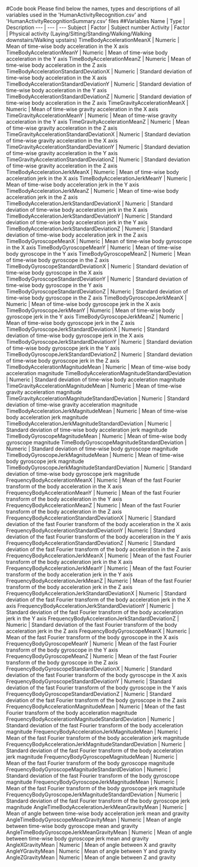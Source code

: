 #Code book
Please find below the names, types and descriptions of all variables used in the 'HumanActivityRecognition.csv' and 'HumanActivityRecognitionSummary.csv' files
##Variables
Name | Type | Description
--- | --- | --- 
Subject | Factor | Subject number
Activity | Factor | Physical activity (Laying/Sitting/Standing/Walking/Walking downstairs/Walking upstairs)
TimeBodyAccelerationMeanX | Numeric | Mean of time-wise body acceleration in the X axis
TimeBodyAccelerationMeanY | Numeric | Mean of time-wise body acceleration in the Y axis
TimeBodyAccelerationMeanZ | Numeric | Mean of time-wise body acceleration in the Z axis
TimeBodyAccelerationStandardDeviationX | Numeric | Standard deviation of time-wise body acceleration in the X axis
TimeBodyAccelerationStandardDeviationY | Numeric | Standard deviation of time-wise body acceleration in the Y axis
TimeBodyAccelerationStandardDeviationZ | Numeric | Standard deviation of time-wise body acceleration in the Z axis
TimeGravityAccelerationMeanX | Numeric | Mean of time-wise gravity acceleration in the X axis
TimeGravityAccelerationMeanY | Numeric | Mean of time-wise gravity acceleration in the Y axis
TimeGravityAccelerationMeanZ | Numeric | Mean of time-wise gravity acceleration in the Z axis
TimeGravityAccelerationStandardDeviationX | Numeric | Standard deviation of time-wise gravity acceleration in the X axis
TimeGravityAccelerationStandardDeviationY | Numeric | Standard deviation of time-wise gravity acceleration in the Y axis
TimeGravityAccelerationStandardDeviationZ | Numeric | Standard deviation of time-wise gravity acceleration in the Z axis
TimeBodyAccelerationJerkMeanX | Numeric | Mean of time-wise body acceleration jerk in the X axis
TimeBodyAccelerationJerkMeanY | Numeric | Mean of time-wise body acceleration jerk in the Y axis
TimeBodyAccelerationJerkMeanZ | Numeric | Mean of time-wise body acceleration jerk in the Z axis
TimeBodyAccelerationJerkStandardDeviationX | Numeric | Standard deviation of time-wise body acceleration jerk in the X axis
TimeBodyAccelerationJerkStandardDeviationY | Numeric | Standard deviation of time-wise body acceleration jerk in the Y axis
TimeBodyAccelerationJerkStandardDeviationZ | Numeric | Standard deviation of time-wise body acceleration jerk in the Z axis
TimeBodyGyroscopeMeanX | Numeric | Mean of time-wise body gyroscope in the X axis
TimeBodyGyroscopeMeanY | Numeric | Mean of time-wise body gyroscope in the Y axis
TimeBodyGyroscopeMeanZ | Numeric | Mean of time-wise body gyroscope in the Z axis
TimeBodyGyroscopeStandardDeviationX | Numeric | Standard deviation of time-wise body gyroscope in the X axis
TimeBodyGyroscopeStandardDeviationY | Numeric | Standard deviation of time-wise body gyroscope in the Y axis
TimeBodyGyroscopeStandardDeviationZ | Numeric | Standard deviation of time-wise body gyroscope in the Z axis
TimeBodyGyroscopeJerkMeanX | Numeric | Mean of time-wise body gyroscope jerk in the X axis
TimeBodyGyroscopeJerkMeanY | Numeric | Mean of time-wise body gyroscope jerk in the Y axis
TimeBodyGyroscopeJerkMeanZ | Numeric | Mean of time-wise body gyroscope jerk in the Z axis
TimeBodyGyroscopeJerkStandardDeviationX | Numeric | Standard deviation of time-wise body gyroscope jerk in the X axis
TimeBodyGyroscopeJerkStandardDeviationY | Numeric | Standard deviation of time-wise body gyroscope jerk in the Y axis
TimeBodyGyroscopeJerkStandardDeviationZ | Numeric | Standard deviation of time-wise body gyroscope jerk in the Z axis
TimeBodyAccelerationMagnitudeMean | Numeric | Mean of time-wise body acceleration magnitude
TimeBodyAccelerationMagnitudeStandardDeviation | Numeric | Standard deviation of time-wise body acceleration magnitude
TimeGravityAccelerationMagnitudeMean | Numeric | Mean of time-wise gravity acceleration magnitude
TimeGravityAccelerationMagnitudeStandardDeviation | Numeric | Standard deviation of time-wise gravity acceleration magnitude
TimeBodyAccelerationJerkMagnitudeMean | Numeric | Mean of time-wise body acceleration jerk magnitude
TimeBodyAccelerationJerkMagnitudeStandardDeviation | Numeric | Standard deviation of time-wise body acceleration jerk magnitude
TimeBodyGyroscopeMagnitudeMean | Numeric | Mean of time-wise body gyroscope magnitude
TimeBodyGyroscopeMagnitudeStandardDeviation | Numeric | Standard deviation of time-wise body gyroscope magnitude
TimeBodyGyroscopeJerkMagnitudeMean | Numeric | Mean of time-wise body gyroscope jerk magnitude
TimeBodyGyroscopeJerkMagnitudeStandardDeviation | Numeric | Standard deviation of time-wise body gyroscope jerk magnitude
FrequencyBodyAccelerationMeanX | Numeric | Mean of the fast Fourier transform of the body acceleration in the X axis
FrequencyBodyAccelerationMeanY | Numeric | Mean of the fast Fourier transform of the body acceleration in the Y axis
FrequencyBodyAccelerationMeanZ | Numeric | Mean of the fast Fourier transform of the body acceleration in the Z axis
FrequencyBodyAccelerationStandardDeviationX | Numeric | Standard deviation of the fast Fourier transform of the body acceleration in the X axis
FrequencyBodyAccelerationStandardDeviationY | Numeric | Standard deviation of the fast Fourier transform of the body acceleration in the Y axis
FrequencyBodyAccelerationStandardDeviationZ | Numeric | Standard deviation of the fast Fourier transform of the body acceleration in the Z axis
FrequencyBodyAccelerationJerkMeanX | Numeric | Mean of the fast Fourier transform of the body acceleration jerk in the X axis
FrequencyBodyAccelerationJerkMeanY | Numeric | Mean of the fast Fourier transform of the body acceleration jerk in the Y axis
FrequencyBodyAccelerationJerkMeanZ | Numeric | Mean of the fast Fourier transform of the body acceleration jerk in the Z axis
FrequencyBodyAccelerationJerkStandardDeviationX | Numeric | Standard deviation of the fast Fourier transform of the body acceleration jerk in the X axis
FrequencyBodyAccelerationJerkStandardDeviationY | Numeric | Standard deviation of the fast Fourier transform of the body acceleration jerk in the Y axis
FrequencyBodyAccelerationJerkStandardDeviationZ | Numeric | Standard deviation of the fast Fourier transform of the body acceleration jerk in the Z axis
FrequencyBodyGyroscopeMeanX | Numeric | Mean of the fast Fourier transform of the body gyroscope in the X axis
FrequencyBodyGyroscopeMeanY | Numeric | Mean of the fast Fourier transform of the body gyroscope in the Y axis
FrequencyBodyGyroscopeMeanZ | Numeric | Mean of the fast Fourier transform of the body gyroscope in the Z axis
FrequencyBodyGyroscopeStandardDeviationX | Numeric | Standard deviation of the fast Fourier transform of the body gyroscope in the X axis
FrequencyBodyGyroscopeStandardDeviationY | Numeric | Standard deviation of the fast Fourier transform of the body gyroscope in the Y axis
FrequencyBodyGyroscopeStandardDeviationZ | Numeric | Standard deviation of the fast Fourier transform of the body gyroscope in the Z axis
FrequencyBodyAccelerationMagnitudeMean | Numeric | Mean of the fast Fourier transform of the body acceleration magnitude
FrequencyBodyAccelerationMagnitudeStandardDeviation | Numeric | Standard deviation of the fast Fourier transform of the body acceleration magnitude
FrequencyBodyAccelerationJerkMagnitudeMean | Numeric | Mean of the fast Fourier transform of the body acceleration jerk magnitude
FrequencyBodyAccelerationJerkMagnitudeStandardDeviation | Numeric | Standard deviation of the fast Fourier transform of the body acceleration jerk magnitude
FrequencyBodyGyroscopeMagnitudeMean | Numeric | Mean of the fast Fourier transform of the body gyroscope magnitude
FrequencyBodyGyroscopeMagnitudeStandardDeviation | Numeric | Standard deviation of the fast Fourier transform of the body gyroscope magnitude
FrequencyBodyGyroscopeJerkMagnitudeMean | Numeric | Mean of the fast Fourier transform of the body gyroscope jerk magnitude
FrequencyBodyGyroscopeJerkMagnitudeStandardDeviation | Numeric | Standard deviation of the fast Fourier transform of the body gyroscope jerk magnitude
AngleTimeBodyAccelerationJerkMeanGravityMean | Numeric | Mean of angle between time-wise body acceleration jerk mean and gravity
AngleTimeBodyGyroscopeMeanGravityMean | Numeric | Mean of angle between time-wise body gyroscope mean and gravity
AngleTimeBodyGyroscopeJerkMeanGravityMean | Numeric | Mean of angle between time-wise body gyroscope jerk mean and gravity
AngleXGravityMean | Numeric | Mean of angle between X and gravity
AngleYGravityMean | Numeric | Mean of angle between Y and gravity
AngleZGravityMean | Numeric | Mean of angle between Z and gravity
